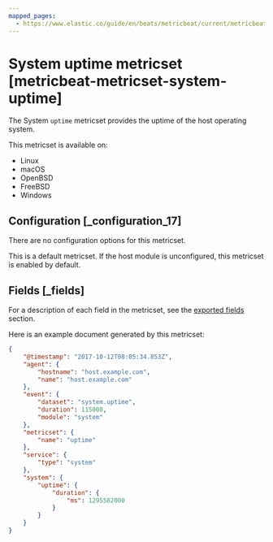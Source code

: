 ```yaml
---
mapped_pages:
  - https://www.elastic.co/guide/en/beats/metricbeat/current/metricbeat-metricset-system-uptime.html
---
```


# System uptime metricset [metricbeat-metricset-system-uptime]

The System `uptime` metricset provides the uptime of the host operating system.

This metricset is available on:

* Linux
* macOS
* OpenBSD
* FreeBSD
* Windows


## Configuration [_configuration_17]

There are no configuration options for this metricset.

This is a default metricset. If the host module is unconfigured, this metricset is enabled by default.

## Fields [_fields]

For a description of each field in the metricset, see the [exported fields](/reference/metricbeat/exported-fields-system.md) section.

Here is an example document generated by this metricset:

```json
{
    "@timestamp": "2017-10-12T08:05:34.853Z",
    "agent": {
        "hostname": "host.example.com",
        "name": "host.example.com"
    },
    "event": {
        "dataset": "system.uptime",
        "duration": 115000,
        "module": "system"
    },
    "metricset": {
        "name": "uptime"
    },
    "service": {
        "type": "system"
    },
    "system": {
        "uptime": {
            "duration": {
                "ms": 1295582000
            }
        }
    }
}
```
